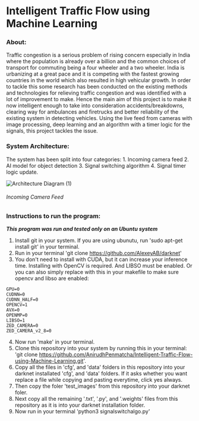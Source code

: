 # Intelligent Traffic Flow using Machine Learning

### About:

Traffic congestion is a serious problem of rising concern especially in India where the population is already over a billion and the common choices of transport for commuting being a four wheeler and a two wheeler. India is urbanizing at a great pace and it is competing with the fastest growing countries in the world which also resulted in high vehicular growth. In order to tackle this some research has been conducted on the existing methods and technologies for relieving traffic congestion and was identified with a lot of improvement to make. Hence the main aim  of this project is to make it now intelligent enough to take into consideration accidents/breakdowns, clearing way for ambulances and firetrucks and better reliability of the existing system in detecting vehicles. Using the live feed from cameras with image processing, deep learning and an algorithm with a timer logic for the signals, this project tackles the issue.

### System Architecture:

The system has been split into four categories: 1. Incoming camera feed 2. AI model for object detection 3. Signal switching algorithm 4. Signal timer logic update.

![Architecture Diagram (1)](https://user-images.githubusercontent.com/53865153/211255215-9d0ad70b-9d21-4a9e-936f-8d003c584eaf.png)

###### Incoming Camera Feed

### Instructions to run the program:

**_This program was run and tested only on an Ubuntu system_**

1. Install git in your system. If you are using ubunutu, run 'sudo apt-get install git' in your terminal. 
2. Run in your terminal 'git clone https://github.com/AlexeyAB/darknet' 
3. You don't need to install with CUDA, but it can increase your inference time. Installing with OpenCV is required. And LIBSO must be enabled. 
Or you can also simply replace with this in your makefile to make sure opencv and libso are enabled: 
```
GPU=0
CUDNN=0
CUDNN_HALF=0
OPENCV=1
AVX=0
OPENMP=0
LIBSO=1
ZED_CAMERA=0
ZED_CAMERA_v2_8=0
```
4. Now run 'make' in your terminal. 
2. Clone this repository into your system by running this in your terminal: 'git clone https://github.com/AnirudhPenmatcha/Intelligent-Traffic-Flow-using-Machine-Learning.git'.
3. Copy all the files in 'cfg', and 'data' folders in this repository into your darknet installated 'cfg', and 'data' folders. If it asks whether you want replace a file while copying and pasting everytime, click yes always.
4. Then copy the foler 'test_images' from this repository into your darknet foler. 
5. Next copy all the remaining '.txt', '.py', and '.weights' files from this repository as it is into your darknet installation folder.  
7. Now run in your terminal 'python3 signalswitchalgo.py' 
